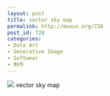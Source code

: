 ```yaml
---
layout: post
title: vector sky map
permalink: http://moxus.org/728
post_id: 728
categories: 
- Data Art
- Generative Image
- Softwear
- 制作
---
```


[![](http://moxus.org/wp-content/uploads/2008/12/P1000944_thum.jpg)](http://moxus.org/?page_id=685)
vector sky map